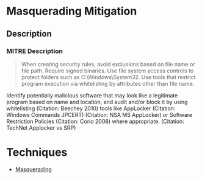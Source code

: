 
# Masquerading Mitigation

## Description

### MITRE Description

> When creating security rules, avoid exclusions based on file name or file path. Require signed binaries. Use file system access controls to protect folders such as C:\Windows\System32. Use tools that restrict program execution via whitelisting by attributes other than file name.

Identify potentially malicious software that may look like a legitimate program based on name and location, and audit and/or block it by using whitelisting (Citation: Beechey 2010) tools like AppLocker (Citation: Windows Commands JPCERT) (Citation: NSA MS AppLocker) or Software Restriction Policies (Citation: Corio 2008) where appropriate. (Citation: TechNet Applocker vs SRP)


# Techniques


* [Masquerading](../techniques/Masquerading.md)

